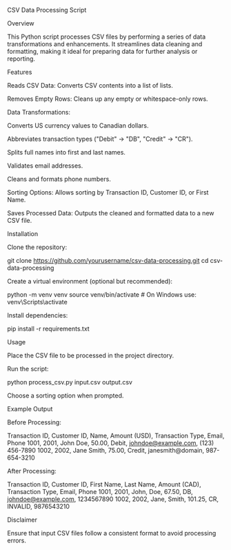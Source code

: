 CSV Data Processing Script

Overview

This Python script processes CSV files by performing a series of data transformations and enhancements. It streamlines data cleaning and formatting, making it ideal for preparing data for further analysis or reporting.

Features

Reads CSV Data: Converts CSV contents into a list of lists.

Removes Empty Rows: Cleans up any empty or whitespace-only rows.

Data Transformations:

Converts US currency values to Canadian dollars.

Abbreviates transaction types ("Debit" → "DB", "Credit" → "CR").

Splits full names into first and last names.

Validates email addresses.

Cleans and formats phone numbers.

Sorting Options: Allows sorting by Transaction ID, Customer ID, or First Name.

Saves Processed Data: Outputs the cleaned and formatted data to a new CSV file.

Installation

Clone the repository:

git clone https://github.com/yourusername/csv-data-processing.git
cd csv-data-processing

Create a virtual environment (optional but recommended):

python -m venv venv
source venv/bin/activate  # On Windows use: venv\Scripts\activate

Install dependencies:

pip install -r requirements.txt

Usage

Place the CSV file to be processed in the project directory.

Run the script:

python process_csv.py input.csv output.csv

Choose a sorting option when prompted.

Example Output

Before Processing:

Transaction ID, Customer ID, Name, Amount (USD), Transaction Type, Email, Phone
1001, 2001, John Doe, 50.00, Debit, johndoe@example.com, (123) 456-7890
1002, 2002, Jane Smith, 75.00, Credit, janesmith@domain, 987-654-3210

After Processing:

Transaction ID, Customer ID, First Name, Last Name, Amount (CAD), Transaction Type, Email, Phone
1001, 2001, John, Doe, 67.50, DB, johndoe@example.com, 1234567890
1002, 2002, Jane, Smith, 101.25, CR, INVALID, 9876543210

Disclaimer

Ensure that input CSV files follow a consistent format to avoid processing errors.
